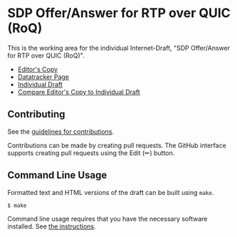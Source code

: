 # SDP Offer/Answer for RTP over QUIC (RoQ)

This is the working area for the individual Internet-Draft, "SDP Offer/Answer for RTP over QUIC (RoQ)".

* [Editor's Copy](https://github.com/ietf-wg-avtcore/sdp-roq/#go.draft-dawkins-avtcore-sdp-roq.html)
* [Datatracker Page](https://datatracker.ietf.org/doc/draft-dawkins-avtcore-sdp-roq)
* [Individual Draft](https://datatracker.ietf.org/doc/html/draft-dawkins-avtcore-sdp-roq)
* [Compare Editor's Copy to Individual Draft](https://github.com/ietf-wg-avtcore/sdp-roq/#go.draft-dawkins-avtcore-sdp-roq.diff)

## Contributing

See the
[guidelines for contributions](https://github.com/ietf-wg-avtcore/sdp-roq/blob/main/CONTRIBUTING.md).

Contributions can be made by creating pull requests.
The GitHub interface supports creating pull requests using the Edit (✏) button.


## Command Line Usage

Formatted text and HTML versions of the draft can be built using `make`.

```sh
$ make
```

Command line usage requires that you have the necessary software installed.  See
[the instructions](https://github.com/martinthomson/i-d-template/blob/main/doc/SETUP.md).

